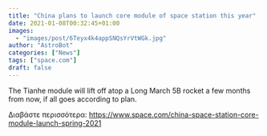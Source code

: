 ```yaml
---
title: "China plans to launch core module of space station this year"
date: 2021-01-08T00:32:45+01:00
images:
  - "images/post/6Teyx4k4appSNQsYrVtWGk.jpg"
author: "AstroBot"
categories: ["News"]
tags: ["space.com"]
draft: false
---
```


The Tianhe module will lift off atop a Long March 5B rocket a few months from now, if all goes according to plan. 

Διαβάστε περισσότερα: https://www.space.com/china-space-station-core-module-launch-spring-2021
